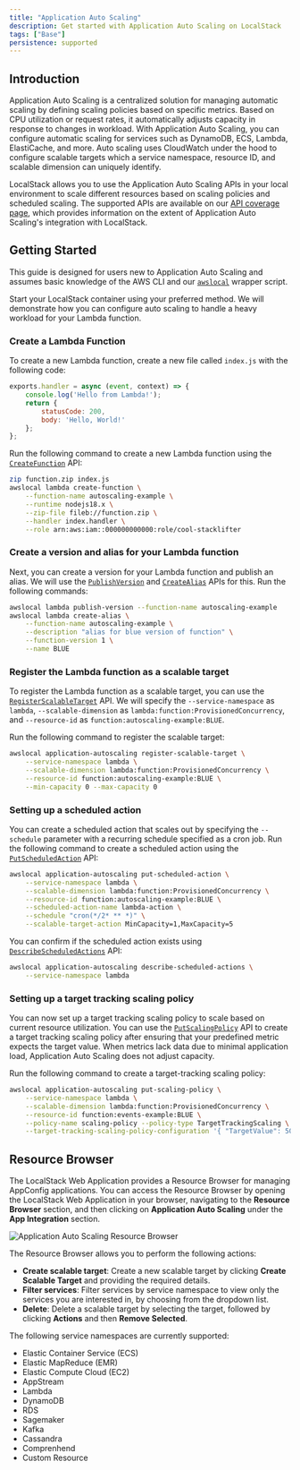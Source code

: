 ```yaml
---
title: "Application Auto Scaling"
description: Get started with Application Auto Scaling on LocalStack
tags: ["Base"]
persistence: supported
---
```


## Introduction

Application Auto Scaling is a centralized solution for managing automatic scaling by defining scaling policies based on specific metrics.
Based on CPU utilization or request rates, it automatically adjusts capacity in response to changes in workload.
With Application Auto Scaling, you can configure automatic scaling for services such as DynamoDB, ECS, Lambda, ElastiCache, and more.
Auto scaling uses CloudWatch under the hood to configure scalable targets which a service namespace, resource ID, and scalable dimension can uniquely identify.

LocalStack allows you to use the Application Auto Scaling APIs in your local environment to scale different resources based on scaling policies and scheduled scaling.
The supported APIs are available on our [API coverage page](), which provides information on the extent of Application Auto Scaling's integration with LocalStack.

## Getting Started

This guide is designed for users new to Application Auto Scaling and assumes basic knowledge of the AWS CLI and our [`awslocal`](https://github.com/localstack/awscli-local) wrapper script.

Start your LocalStack container using your preferred method.
We will demonstrate how you can configure auto scaling to handle a heavy workload for your Lambda function.

### Create a Lambda Function

To create a new Lambda function, create a new file called `index.js` with the following code:

```js
exports.handler = async (event, context) => {
    console.log('Hello from Lambda!');
    return {
        statusCode: 200,
        body: 'Hello, World!'
    };
};
```

Run the following command to create a new Lambda function using the [`CreateFunction`](https://docs.aws.amazon.com/cli/latest/reference/lambda/create-function.html) API:

```bash
zip function.zip index.js
awslocal lambda create-function \
    --function-name autoscaling-example \
    --runtime nodejs18.x \
    --zip-file fileb://function.zip \
    --handler index.handler \
    --role arn:aws:iam::000000000000:role/cool-stacklifter
```

### Create a version and alias for your Lambda function

Next, you can create a version for your Lambda function and publish an alias.
We will use the [`PublishVersion`](https://docs.aws.amazon.com/cli/latest/reference/lambda/publish-version.html) and [`CreateAlias`](https://docs.aws.amazon.com/cli/latest/reference/lambda/create-alias.html) APIs for this.
Run the following commands:

```bash
awslocal lambda publish-version --function-name autoscaling-example
awslocal lambda create-alias \
    --function-name autoscaling-example \
    --description "alias for blue version of function" \
    --function-version 1 \
    --name BLUE
```

### Register the Lambda function as a scalable target

To register the Lambda function as a scalable target, you can use the [`RegisterScalableTarget`](https://docs.aws.amazon.com/cli/latest/reference/application-autoscaling/register-scalable-target.html) API.
We will specify the `--service-namespace` as `lambda`, `--scalable-dimension` as `lambda:function:ProvisionedConcurrency`, and `--resource-id` as `function:autoscaling-example:BLUE`.

Run the following command to register the scalable target:

```bash
awslocal application-autoscaling register-scalable-target \
    --service-namespace lambda \
    --scalable-dimension lambda:function:ProvisionedConcurrency \
    --resource-id function:autoscaling-example:BLUE \
    --min-capacity 0 --max-capacity 0
```

### Setting up a scheduled action

You can create a scheduled action that scales out by specifying the `--schedule` parameter with a recurring schedule specified as a cron job.
Run the following command to create a scheduled action using the [`PutScheduledAction`](https://docs.aws.amazon.com/cli/latest/reference/application-autoscaling/put-scheduled-action.html) API:

```bash
awslocal application-autoscaling put-scheduled-action \
    --service-namespace lambda \
    --scalable-dimension lambda:function:ProvisionedConcurrency \
    --resource-id function:autoscaling-example:BLUE \
    --scheduled-action-name lambda-action \
    --schedule "cron(*/2* ** *)" \
    --scalable-target-action MinCapacity=1,MaxCapacity=5
```

You can confirm if the scheduled action exists using [`DescribeScheduledActions`](https://docs.aws.amazon.com/cli/latest/reference/application-autoscaling/describe-scheduled-actions.html) API:

```bash
awslocal application-autoscaling describe-scheduled-actions \
    --service-namespace lambda
```

### Setting up a target tracking scaling policy

You can now set up a target tracking scaling policy to scale based on current resource utilization.
You can use the [`PutScalingPolicy`](https://docs.aws.amazon.com/cli/latest/reference/application-autoscaling/put-scaling-policy.html) API to create a target tracking scaling policy after ensuring that your predefined metric expects the target value.
When metrics lack data due to minimal application load, Application Auto Scaling does not adjust capacity.

Run the following command to create a target-tracking scaling policy:

```bash
awslocal application-autoscaling put-scaling-policy \
    --service-namespace lambda \
    --scalable-dimension lambda:function:ProvisionedConcurrency \
    --resource-id function:events-example:BLUE \
    --policy-name scaling-policy --policy-type TargetTrackingScaling \
    --target-tracking-scaling-policy-configuration '{ "TargetValue": 50.0, "PredefinedMetricSpecification": { "PredefinedMetricType": "predefinedmetric" }}'
```

## Resource Browser

The LocalStack Web Application provides a Resource Browser for managing AppConfig applications.
You can access the Resource Browser by opening the LocalStack Web Application in your browser, navigating to the **Resource Browser** section, and then clicking on **Application Auto Scaling** under the **App Integration** section.

![Application Auto Scaling Resource Browser](/images/aws/application-auto-scaling-resource-browser.png)

The Resource Browser allows you to perform the following actions:

* **Create scalable target**: Create a new scalable target by clicking **Create Scalable Target** and providing the required details.
* **Filter services**: Filter services by service namespace to view only the services you are interested in, by choosing from the dropdown list.
* **Delete**: Delete a scalable target by selecting the target, followed by clicking **Actions** and then **Remove Selected**.

The following service namespaces are currently supported:

* Elastic Container Service (ECS)
* Elastic MapReduce (EMR)
* Elastic Compute Cloud (EC2)
* AppStream
* Lambda
* DynamoDB
* RDS
* Sagemaker
* Kafka
* Cassandra
* Comprenhend
* Custom Resource
